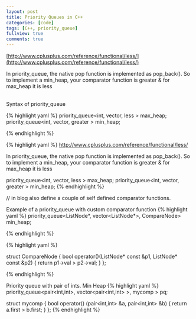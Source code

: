 ```yaml
---
layout: post
title: Priority Queues in C++
categories: [code]
tags: [C++, priority_queue]
fullview: true
comments: true
---
```




[http://www.cplusplus.com/reference/functional/less/](http://www.cplusplus.com/reference/functional/less/)


In priority_queue, the native pop function is implemented as pop_back().
So to implement a min_heap, your comparator function is greater<int> &
for max_heap it is less<int>



<br>
Syntax of priority_queue
<br>


{% highlight yaml %}
priority_queue<int, vector<int>, less<int> > max_heap;
priority_queue<int, vector<int>, greater<int> > min_heap;


{% endhighlight %}


{% highlight yaml %}
http://www.cplusplus.com/reference/functional/less/


In priority_queue, the native pop function is implemented as pop_back(). So to implement a min_heap, your comparator function is greater<int> & for max_heap it is less<int>

priority_queue<int, vector<int>, less<int> > max_heap;
priority_queue<int, vector<int>, greater<int> > min_heap;
{% endhighlight %}

// in blog also define a couple of self defined comparator functions.


Example of a  priority_queue with custom comparator function
{% highlight yaml %}
priority_queue<ListNode*, vector<ListNode*>, CompareNode> min_heap;

{% endhighlight %}

{% highlight yaml %}

struct CompareNode {
    bool operator()(ListNode* const &p1, ListNode* const &p2) {
        return p1->val > p2->val;
    }
};

{% endhighlight %}

Priority queue with pair of ints. Min Heap
{% highlight yaml %}
priority_queue<pair<int,int>, vector<pair<int,int> >, mycomp >  pq;

struct mycomp {
    bool operator() (pair<int,int> &a, pair<int,int> &b) {
        return a.first > b.first;
    }
};
{% endhighlight %}
